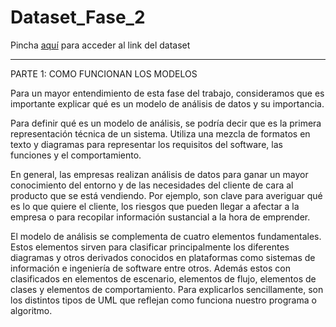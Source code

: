 # Dataset_Fase_2

Pincha [aquí](https://www.kaggle.com/datasets/yasserh/wine-quality-dataset?resource=download) para acceder al link del dataset

__________________________________________________________________________________________________________________________________________________________________________

PARTE 1: COMO FUNCIONAN LOS MODELOS

Para un mayor entendimiento de esta fase del trabajo, consideramos que es importante explicar qué es un modelo de análisis de datos y su importancia.

Para definir qué es un modelo de análisis, se podría decir que es la primera representación técnica de un sistema. Utiliza una mezcla de formatos en texto y diagramas para representar los requisitos del software, las funciones y el comportamiento.

En general, las empresas realizan análisis de datos para ganar un mayor conocimiento del entorno y de las necesidades del cliente de cara al producto que se está vendiendo. Por ejemplo, son clave para averiguar qué es lo que quiere el cliente, los riesgos que pueden llegar a afectar a la empresa o para recopilar información sustancial a la hora de emprender.

El modelo de análisis se complementa de cuatro elementos fundamentales. Estos elementos sirven para clasificar principalmente los diferentes diagramas y otros derivados conocidos en plataformas como sistemas de información e ingeniería de software entre otros. Además estos con clasificados en elementos de escenario, elementos de flujo, elementos de clases y elementos de comportamiento. Para explicarlos sencillamente, son los distintos tipos de UML que reflejan como funciona nuestro programa o algoritmo.
